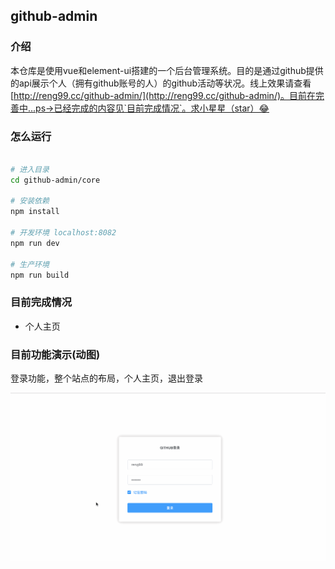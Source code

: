 ## github-admin

### 介绍

本仓库是使用vue和element-ui搭建的一个后台管理系统。目的是通过github提供的api展示个人（拥有github账号的人）的github活动等状况。线上效果请查看[http://reng99.cc/github-admin/](http://reng99.cc/github-admin/)。目前在完善中...ps->已经完成的内容见`目前完成情况`。求小星星（star）😂

### 怎么运行

```bash

# 进入目录
cd github-admin/core

# 安装依赖
npm install

# 开发环境 localhost:8082
npm run dev

# 生产环境
npm run build

```

### 目前完成情况

- 个人主页

### 目前功能演示(动图)

登录功能，整个站点的布局，个人主页，退出登录

![demo20180504](./imgs/demo20180504.gif)

